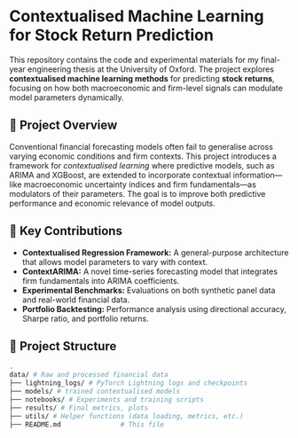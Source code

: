 # Contextualised Machine Learning for Stock Return Prediction

This repository contains the code and experimental materials for my final-year engineering thesis at the University of Oxford. The project explores **contextualised machine learning methods** for predicting **stock returns**, focusing on how both macroeconomic and firm-level signals can modulate model parameters dynamically.

## 📘 Project Overview

Conventional financial forecasting models often fail to generalise across varying economic conditions and firm contexts. This project introduces a framework for *contextualised learning* where predictive models, such as ARIMA and XGBoost, are extended to incorporate contextual information—like macroeconomic uncertainty indices and firm fundamentals—as modulators of their parameters. The goal is to improve both predictive performance and economic relevance of model outputs.

## 🚀 Key Contributions

- **Contextualised Regression Framework:** A general-purpose architecture that allows model parameters to vary with context.
- **ContextARIMA:** A novel time-series forecasting model that integrates firm fundamentals into ARIMA coefficients.
- **Experimental Benchmarks:** Evaluations on both synthetic panel data and real-world financial data.
- **Portfolio Backtesting:** Performance analysis using directional accuracy, Sharpe ratio, and portfolio returns.

## 📁 Project Structure

```bash
.
data/ # Raw and processed financial data
├── lightning_logs/ # PyTorch Lightning logs and checkpoints
├── models/ # trained contextualised models
├── notebooks/ # Experiments and training scripts
├── results/ # Final metrics, plots
├── utils/ # Helper functions (data loading, metrics, etc.)
├── README.md               # This file
